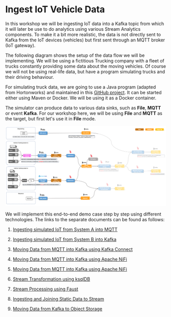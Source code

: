 # Ingest IoT Vehicle Data

In this workshop we will be ingesting IoT data into a Kafka topic from which it will later be use to do analytics using various Stream Analytics components. To make it a bit more realistic, the data is not directly sent to Kafka from the IoT devices (vehicles) but first sent through an MQTT broker (IoT gateway). 

The following diagram shows the setup of the data flow we will be implementing. 
We will be using a fictitious Trucking company with a fleet of trucks constantly providing some data about the moving vehicles. Of course we will not be using real-life data, but have a program simulating trucks and their driving behaviour.

For simulating truck data, we are going to use a Java program (adapted from Hortonworks) and maintained in this [GitHub project](https://github.com/TrivadisBDS/various-bigdata-prototypes/tree/master/streaming-sources/iot-truck-simulator/impl). It can be started either using Maven or Docker. We will be using it as a Docker container.

The simulator can produce data to various data sinks, such as **File**, **MQTT** or event **Kafka**. For our workshop here, we will be using **File** and **MQTT** as the target, but first let's use it in **File** mode. 

![Alt Image Text](./images/iot-ingestion-overview.png "Schema Registry UI")

We will implement this end-to-end demo case step by step using different technologies. The links to the separate documents can be found as follows:

1. [Ingesting simulated IoT from System A into MQTT](../05a-iot-data-ingestion-sys-a-into-mqtt/README.md)
2. [Ingesting simulated IoT from System B into Kafka](../05b-iot-data-ingestion-sys-b-into-kafak/README.md)
2. [Moving Data from MQTT into Kafka using Kafka Connect](../05b-iot-data-ingestion-mqtt-to-kafka-with-connect/README.md)
3. [Moving Data from MQTT into Kafka using Apache NiFi](../05b-iot-data-ingestion-mqtt-to-kafka-with-nifi/README.md)
3. [Moving Data from MQTT into Kafka using Apache NiFi](../05b-iot-data-ingestion-mqtt-to-kafka-with-nifi/README.md)

3. [Stream Transformation using ksqlDB](../05c-stream-processing-using-ksql/README.md)

3. [Stream Processing using Faust](../05d-stream-processing-using-faust/README.md)
4. [Ingesting and Joining Static Data to Stream](../05e-static-data-ingestion/README.md)
5. [Moving Data from Kafka to Object Storage](../05f-stream-data-integration-with-s3/README.md)